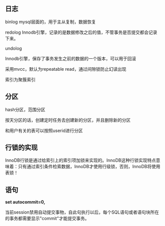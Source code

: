 ## 日志
binlog 
mysql层面的，用于主从复制，数据恢复

redolog
Innodb引擎，记录的是数据修改之后的值，不管事务是否提交都会记录下来。

undolog


Innodb引擎，保存了事务发生之前的数据的一个版本，可以用于回滚



采用mvcc，默认为repeatable read，通过间隙锁防止幻读出现



索引为聚簇索引





## 分区

hash分区，范围分区

按天分区的话，创建定时任务去创建新的分区，并且删除新的分区

和用户有关的表可以按照userid进行分区





## 行锁的实现

InnoDB行锁是通过给索引上的索引项加锁来实现的。InnoDB这种行锁实现特点意味着：只有通过索引条件检索数据，InnoDB才使用行级锁，否则，InnoDB将使用表锁！





## 语句

**set autocommit=0,**

当前session禁用自动提交事物，自此句执行以后，每个SQL语句或者语句块所在的事务都需要显示"commit"才能提交事务。

